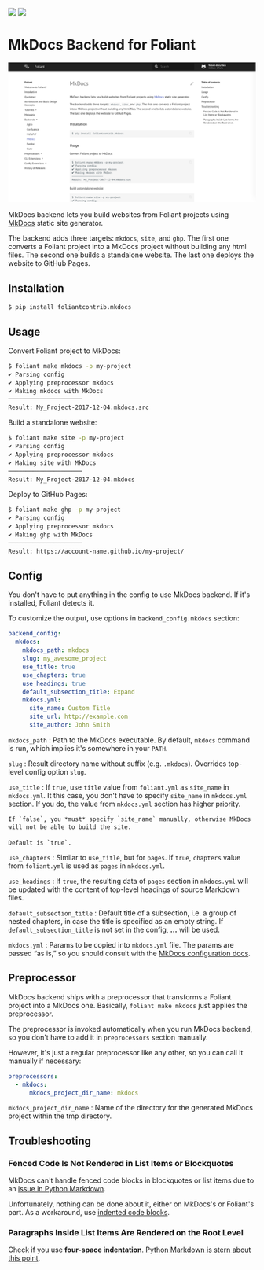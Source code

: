[![](https://img.shields.io/pypi/v/foliantcontrib.mkdocs.svg)](https://pypi.org/project/foliantcontrib.mkdocs/) [![](https://img.shields.io/github/v/tag/foliant-docs/foliantcontrib.mkdocs.svg?label=GitHub)](https://github.com/foliant-docs/foliantcontrib.mkdocs)

# MkDocs Backend for Foliant

![MkDocs site built with Foliant](https://raw.githubusercontent.com/foliant-docs/foliantcontrib.mkdocs/develop/img/mkdocs.png)

MkDocs backend lets you build websites from Foliant projects using [MkDocs](https://mkdocs.org) static site generator.

The backend adds three targets: `mkdocs`, `site`, and `ghp`. The first one converts a Foliant project into a MkDocs project without building any html files. The second one builds a standalone website. The last one deploys the website to GitHub Pages.


## Installation

```bash
$ pip install foliantcontrib.mkdocs
```


## Usage

Convert Foliant project to MkDocs:

```bash
$ foliant make mkdocs -p my-project
✔ Parsing config
✔ Applying preprocessor mkdocs
✔ Making mkdocs with MkDocs
─────────────────────
Result: My_Project-2017-12-04.mkdocs.src
```

Build a standalone website:

```bash
$ foliant make site -p my-project
✔ Parsing config
✔ Applying preprocessor mkdocs
✔ Making site with MkDocs
─────────────────────
Result: My_Project-2017-12-04.mkdocs
```

Deploy to GitHub Pages:

```bash
$ foliant make ghp -p my-project
✔ Parsing config
✔ Applying preprocessor mkdocs
✔ Making ghp with MkDocs
─────────────────────
Result: https://account-name.github.io/my-project/
```


## Config

You don't have to put anything in the config to use MkDocs backend. If it's installed, Foliant detects it.

To customize the output, use options in `backend_config.mkdocs` section:

```yaml
backend_config:
  mkdocs:
    mkdocs_path: mkdocs
    slug: my_awesome_project
    use_title: true
    use_chapters: true
    use_headings: true
    default_subsection_title: Expand
    mkdocs.yml:
      site_name: Custom Title
      site_url: http://example.com
      site_author: John Smith
```

`mkdocs_path`
:   Path to the MkDocs executable. By default, `mkdocs` command is run, which implies it's somewhere in your `PATH`.

`slug`
:   Result directory name without suffix (e.g. `.mkdocs`). Overrides top-level config option `slug`.

`use_title`
:   If `true`, use `title` value from `foliant.yml` as `site_name` in `mkdocs.yml`. It this case, you don't have to specify `site_name` in `mkdocs.yml` section. If you do, the value from `mkdocs.yml` section has higher priority.

    If `false`, you *must* specify `site_name` manually, otherwise MkDocs will not be able to build the site.

    Default is `true`.

`use_chapters`
:   Similar to `use_title`, but for `pages`. If `true`, `chapters` value from `foliant.yml` is used as `pages` in `mkdocs.yml`.

`use_headings`
:   If `true`, the resulting data of `pages` section in `mkdocs.yml` will be updated with the content of top-level headings of source Markdown files.

`default_subsection_title`
:   Default title of a subsection, i.e. a group of nested chapters, in case the title is specified as an empty string. If `default_subsection_title` is not set in the config, **…** will be used.

`mkdocs.yml`
:   Params to be copied into `mkdocs.yml` file. The params are passed “as is,” so you should consult with the [MkDocs configuration docs](http://www.mkdocs.org/user-guide/configuration/).


## Preprocessor

MkDocs backend ships with a preprocessor that transforms a Foliant project into a MkDocs one. Basically, `foliant make mkdocs` just applies the preprocessor.

The preprocessor is invoked automatically when you run MkDocs backend, so you don't have to add it in `preprocessors` section manually.

However, it's just a regular preprocessor like any other, so you can call it manually if necessary:

```yaml
preprocessors:
  - mkdocs:
      mkdocs_project_dir_name: mkdocs
```

`mkdocs_project_dir_name`
:   Name of the directory for the generated MkDocs project within the tmp directory.


## Troubleshooting

### Fenced Code Is Not Rendered in List Items or Blockquotes

MkDocs can't handle fenced code blocks in blockquotes or list items due to an [issue in Python Markdown](https://github.com/Python-Markdown/markdown/issues/53).

Unfortunately, nothing can be done about it, either on MkDocs's or Foliant's part. As a workaround, use [indented code blocks](https://daringfireball.net/projects/markdown/syntax#precode).


### Paragraphs Inside List Items Are Rendered on the Root Level

Check if you use **four-space indentation**. [Python Markdown is stern about this point](https://pythonhosted.org/Markdown/index.html#differences).
